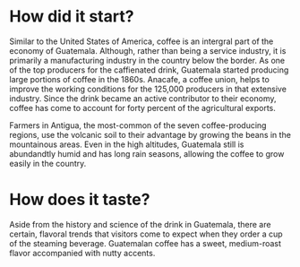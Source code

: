 # How did it start?

Similar to the United States of America, coffee is an intergral part of the economy of Guatemala. Although, rather than being a service industry, it is primarily a manufacturing industry in the country below the border. As one of the top producers for the caffienated drink, Guatemala started producing large portions of coffee in the 1860s. Anacafe, a coffee union, helps to improve the working conditions for the 125,000 producers in that extensive industry. Since the drink became an active contributor to their economy, coffee has come to account for forty percent of the agricultural exports.

Farmers in Antigua, the most-common of the seven coffee-producing regions, use the volcanic soil to their advantage by growing the beans in the mountainous areas. Even in the high altitudes, Guatemala still is abundandtly humid and has long rain seasons, allowing the coffee to grow easily in the country.

# How does it taste?

Aside from the history and science of the drink in Guatemala, there are certain, flavoral trends that visitors come to expect when they order a cup of the steaming beverage. Guatemalan coffee has a sweet, medium-roast flavor accompanied with nutty accents.




